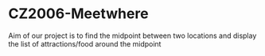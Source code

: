 # CZ2006-Meetwhere

Aim of our project is to find the midpoint between two locations and display the list of attractions/food around the midpoint

